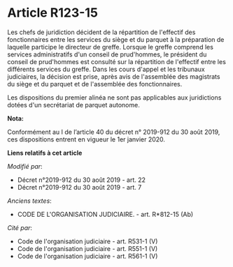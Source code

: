 # Article R123-15

Les chefs de juridiction décident de la répartition de l'effectif des fonctionnaires entre les services du siège et du
parquet à la préparation de laquelle participe le directeur de greffe. Lorsque le greffe comprend les services administratifs
d'un conseil de prud'hommes, le président du conseil de prud'hommes est consulté sur la répartition de l'effectif entre les
différents services du greffe. Dans les cours d'appel et les tribunaux  judiciaires, la décision est prise, après avis de
l'assemblée des magistrats du siège et du parquet et de l'assemblée des fonctionnaires. 

Les dispositions du premier alinéa ne sont pas applicables aux juridictions dotées d'un secrétariat de parquet autonome.

**Nota:**

Conformément au I de l’article 40 du décret n° 2019-912 du 30 août 2019, ces dispositions entrent en vigueur le 1er janvier
2020.

**Liens relatifs à cet article**

_Modifié par_:

  - Décret n°2019-912 du 30 août 2019 - art. 22
  - Décret n°2019-912 du 30 août 2019 - art. 7

_Anciens textes_:

  - CODE DE L'ORGANISATION JUDICIAIRE. - art. R*812-15 (Ab)

_Cité par_:

  - Code de l'organisation judiciaire - art. R531-1 (V)
  - Code de l'organisation judiciaire - art. R551-1 (V)
  - Code de l'organisation judiciaire - art. R561-1 (V)

